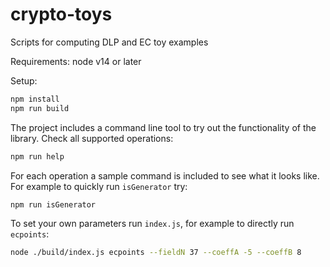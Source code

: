 # crypto-toys
Scripts for computing DLP and EC toy examples

Requirements: node v14 or later

Setup:
```BASH
npm install
npm run build
```

The project includes a command line tool to try out the functionality of the library. Check all supported operations:

```BASH
npm run help
```

For each operation a sample command is included to see what it looks like. For example to quickly run ``isGenerator`` try:

```BASH
npm run isGenerator
```

To set your own parameters run ``index.js``, for example to directly run ``ecpoints``:

```BASH
node ./build/index.js ecpoints --fieldN 37 --coeffA -5 --coeffB 8
```
